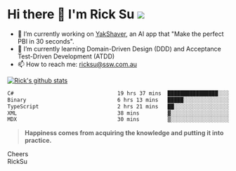 # Hi there 👋 I'm Rick Su ![](https://komarev.com/ghpvc/?username=ricksu978)
<!--
**ricksu978/ricksu978** is a ✨ _special_ ✨ repository because its `README.md` (this file) appears on your GitHub profile.

Here are some ideas to get you started:
-->
- 🔭 I’m currently working on [YakShaver](https://yakshaver.ai/), an AI app that "Make the perfect PBI in 30 seconds".
- 🌱 I’m currently learning Domain-Driven Design (DDD) and Acceptance Test-Driven Development (ATDD)
- 📫 How to reach me: ricksu@ssw.com.au
<!--
- 👯 I’m looking to collaborate on ...
- 🤔 I’m looking for help with ...
- 💬 Ask me about ...
-->
<!--
- 😄 Pronouns: ...
- ⚡ Fun fact: ...
-->
[![Rick's github stats](https://github-readme-stats.vercel.app/api?username=ricksu978&theme=dark)](https://github.com/ricksu978/ricksu978)

<!--START_SECTION:waka-->

```txt
C#                                 19 hrs 37 mins  ████████████████░░░░░░░░░   63.96 %
Binary                             6 hrs 13 mins   █████░░░░░░░░░░░░░░░░░░░░   20.27 %
TypeScript                         2 hrs 21 mins   ██░░░░░░░░░░░░░░░░░░░░░░░   07.71 %
XML                                38 mins         ▓░░░░░░░░░░░░░░░░░░░░░░░░   02.07 %
MDX                                30 mins         ▒░░░░░░░░░░░░░░░░░░░░░░░░   01.68 %
```

<!--END_SECTION:waka-->

> **Happiness comes from acquiring the knowledge and putting it into practice.**

Cheers  
RickSu 
